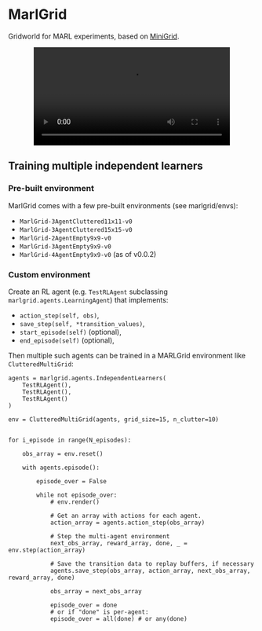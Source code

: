 # MarlGrid
Gridworld for MARL experiments, based on [MiniGrid](https://github.com/maximecb/gym-minigrid).

<video src="https://kam.al/images/extra/cluttered_multigrid_example.mp4" id="spinning-video" controls preload loop style="width:400px; max-width:100%; display:block; margin-left:auto; margin-right:auto; margin-bottom:20px;"></video>

## Training multiple independent learners

### Pre-built environment

MarlGrid comes with a few pre-built environments (see marlgrid/envs):
- `MarlGrid-3AgentCluttered11x11-v0`
- `MarlGrid-3AgentCluttered15x15-v0`
- `MarlGrid-2AgentEmpty9x9-v0`
- `MarlGrid-3AgentEmpty9x9-v0`
- `MarlGrid-4AgentEmpty9x9-v0`
(as of v0.0.2)

### Custom environment

Create an RL agent (e.g. `TestRLAgent` subclassing `marlgrid.agents.LearningAgent`) that implements:
 - `action_step(self, obs)`,
 - `save_step(self, *transition_values)`,
 - `start_episode(self)` (optional),
 - `end_episode(self)` (optional),
 
Then multiple such agents can be trained in a MARLGrid environment like `ClutteredMultiGrid`:

```
agents = marlgrid.agents.IndependentLearners(
    TestRLAgent(),
    TestRLAgent(),
    TestRLAgent()
)

env = ClutteredMultiGrid(agents, grid_size=15, n_clutter=10)


for i_episode in range(N_episodes):

    obs_array = env.reset()

    with agents.episode():

        episode_over = False

        while not episode_over:
            # env.render()

            # Get an array with actions for each agent.
            action_array = agents.action_step(obs_array)

            # Step the multi-agent environment
            next_obs_array, reward_array, done, _ = env.step(action_array)

            # Save the transition data to replay buffers, if necessary
            agents.save_step(obs_array, action_array, next_obs_array, reward_array, done)

            obs_array = next_obs_array

            episode_over = done
            # or if "done" is per-agent:
            episode_over = all(done) # or any(done)
            
```